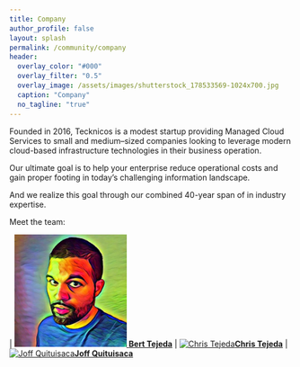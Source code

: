 ```yaml
---
title: Company
author_profile: false
layout: splash
permalink: /community/company
header:
  overlay_color: "#000"
  overlay_filter: "0.5"
  overlay_image: /assets/images/shutterstock_178533569-1024x700.jpg
  caption: "Company"
  no_tagline: "true"
---
```


Founded in 2016, Tecknicos is a modest startup providing Managed Cloud Services to small and medium–sized companies looking to leverage modern cloud-based infrastructure technologies in their business operation. 

Our ultimate goal is to help your enterprise reduce operational costs and gain proper footing in today’s challenging information landscape.

And we realize this goal through our combined 40-year span of in industry expertise.

Meet the team:

| [<img src="/assets/images/avatars/bertt.jpg" width="200px;" alt="Bert Tejeda"/> <b>Bert Tejeda</b>](https://github.com/berttejeda) 
| [<img src="/assets/images/avatars/christ.jpg" width="200px;" alt="Chris Tejeda"/><b>Chris Tejeda</b>](https://github.com/ctejeda)
| [<img src="/assets/images/avatars/joffq.jpg" width="200px;" alt="Joff Quituisaca"/><b>Joff Quituisaca</b>](https://github.com/Joffbuilds) 
